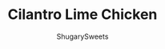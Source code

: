 ---
layout: ../../layouts/MarkdownPostLayout.astro
title: Cilantro Lime Chicken
author: ShugarySweets
pubDate: 2019-05-21
description: "Cilantro Lime Chicken made in the crockpot (slow cooker) or as a freezer meal is packed with flavor! Youre family is going to love this dinner, youre going to love how easy it is to prepare!"
image_url: https://www.shugarysweets.com/wp-content/uploads/2019/04/cilantro-lime-chicken-1.jpg
tags: ["Main Dish","Mexican"]
calories: 258
protein: 39
carbohydrates: 15
fats: 5
fiber: 4
ingredients: ["2 lbs boneless, skinless, chicken breasts","1 can (15 oz) black beans, drained and rinsed","1 can (15 oz) diced tomatoes, undrained","1 can (4 oz) diced green chilies","1 can (15 oz) sweet corn, drained","1/2 cup salsa","1/2 cup red onion, diced","2 jalapeno, diced and seeded","1 Tbsp ground cumin","1 Tbsp chili powder","4 cloves garlic, pressed","1 tsp kosher salt","1/2 tsp black pepper","2 limes, juiced","3/4 cup fresh cilantro, chopped (with stems)- about one full bunch"]
serves: 6
time: "6 hours 15 minutes"
prepTime: "15 minutes"
instructions: ["Place chicken in bottom of slow cooker. Top with remaining ingredients. Cover.","Cook on low for 6-8 hours (or high for 4 hours).","Shred chicken and serve over cilantro lime rice."]
nutrition: ["258 calories","15 grams carbohydrates","96 milligrams cholesterol","5 grams fat","4 grams fiber","39 grams protein","1 grams saturated fat","550 milligrams sodium","3 grams sugar","0 grams trans fat","3 grams unsaturated fat"]
---